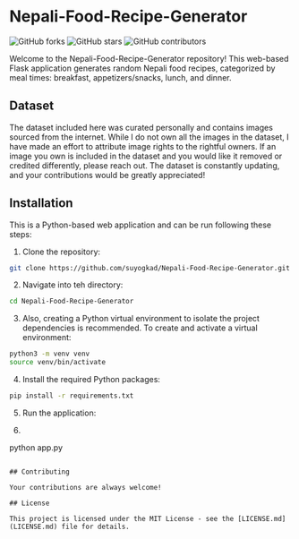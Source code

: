 # Nepali-Food-Recipe-Generator

![GitHub forks](https://img.shields.io/github/forks/suyogkad/Nepali-Food-Recipe-Generator)
![GitHub stars](https://img.shields.io/github/stars/suyogkad/Nepali-Food-Recipe-Generator)
![GitHub contributors](https://img.shields.io/github/contributors/suyogkad/Nepali-Food-Recipe-Generator)

Welcome to the Nepali-Food-Recipe-Generator repository! This web-based Flask application generates random Nepali food recipes, categorized by meal times: breakfast, appetizers/snacks, lunch, and dinner.

## Dataset

The dataset included here was curated personally and contains images sourced from the internet. While I do not own all the images in the dataset, I have made an effort to attribute image rights to the rightful owners. If an image you own is included in the dataset and you would like it removed or credited differently, please reach out. The dataset is constantly updating, and your contributions would be greatly appreciated!

## Installation

This is a Python-based web application and can be run following these steps:

1. Clone the repository:
```bash
git clone https://github.com/suyogkad/Nepali-Food-Recipe-Generator.git
```

2. Navigate into teh directory:
```bash
cd Nepali-Food-Recipe-Generator
```

3. Also, creating a Python virtual environment to isolate the project dependencies is recommended. To create and activate a virtual environment:
```bash
python3 -m venv venv
source venv/bin/activate
```

4. Install the required Python packages:
```bash
pip install -r requirements.txt
```

5. Run the application:
6. ```bash
python app.py
```

## Contributing

Your contributions are always welcome!

## License

This project is licensed under the MIT License - see the [LICENSE.md](LICENSE.md) file for details.

